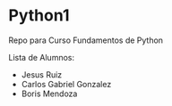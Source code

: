 # Python1
Repo para Curso Fundamentos de Python

Lista de Alumnos:
- Jesus Ruiz 
- Carlos Gabriel Gonzalez
- Boris Mendoza